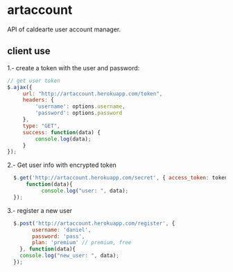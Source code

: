 # artaccount
API of caldearte user account manager.

## client use

1.- create a token with the user and password:

```javascript
// get user token
$.ajax({
	 url: "http://artaccount.herokuapp.com/token",
	 headers: {
		 'username': options.username,
		 'password': options.password
	 },
	 type: "GET",
	 success: function(data) {
		 console.log(data);
	 }
});
```

2.- Get user info with encrypted token
```javascript
  $.get('http://artaccount.herokuapp.com/secret', { access_token: token},
      function(data){
           console.log("user: ", data);
  });
```

3.- register a new user
```javascript
  $.post('http://artaccount.herokuapp.com/register', {
		username: 'daniel',
		password: 'pass',
		plan: 'premium' // premium, free
	}, function(data){
  	console.log("new_user: ", data);
  });
```
